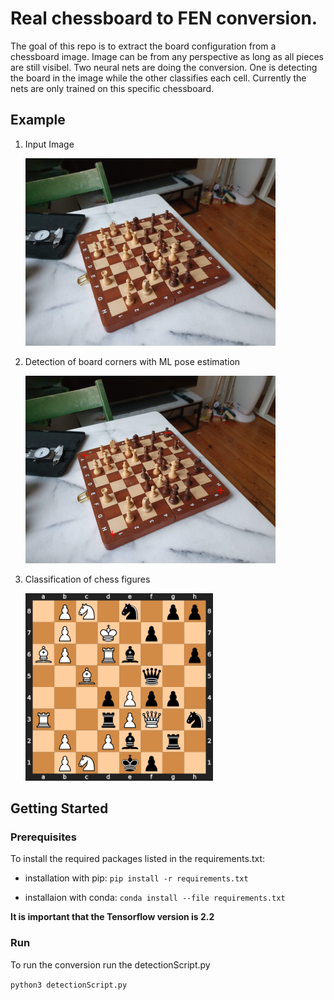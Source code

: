 # Real chessboard to FEN conversion.

The goal of this repo is to extract the board configuration from a chessboard image. Image can be from any perspective as long as all pieces are still visibel. Two neural nets are doing the conversion. One is detecting the board in the image while the other classifies each cell. Currently the nets are only trained on this specific chessboard.


## Example
1. Input Image
    
    <img src="docs/orig.jpg" width="400">

2. Detection of board corners with ML pose estimation

    <img src="docs/orig_corners.png" width="400">

3. Classification of chess figures
    
    <img src="docs/board_img.png" width="300">

## Getting Started
### Prerequisites

To install the required packages listed in the requirements.txt:

- installation with pip:
    `pip install -r requirements.txt`

- installaion with conda:
    `conda install --file requirements.txt`

**It is important that the Tensorflow version is 2.2**

### Run

To run the conversion run the detectionScript.py

`python3 detectionScript.py`